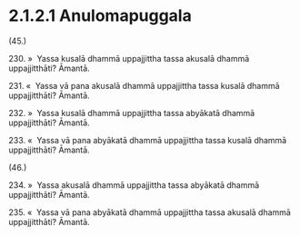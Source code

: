 # 2.1.2.1 Anulomapuggala

(45.)

230\. »  Yassa kusalā dhammā uppajjittha tassa akusalā dhammā uppajjitthāti? Āmantā.

231\. «  Yassa vā pana akusalā dhammā uppajjittha tassa kusalā dhammā uppajjitthāti? Āmantā.

232\. »  Yassa kusalā dhammā uppajjittha tassa abyākatā dhammā uppajjitthāti? Āmantā.

233\. «  Yassa vā pana abyākatā dhammā uppajjittha tassa kusalā dhammā uppajjitthāti? Āmantā.

(46.)

234\. »  Yassa akusalā dhammā uppajjittha tassa abyākatā dhammā uppajjitthāti? Āmantā.

235\. «  Yassa vā pana abyākatā dhammā uppajjittha tassa akusalā dhammā uppajjitthāti? Āmantā.
